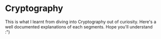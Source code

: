 # Cryptography

This is what I learnt from diving into Cryptography out of curiosity. Here's a well documented explanations of each segments. Hope you'll understand :")
